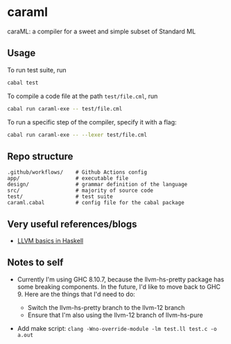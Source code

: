 # caraml

caraML: a compiler for a sweet and simple subset of Standard ML

## Usage

To run test suite, run
```bash
cabal test
```

To compile a code file at the path `test/file.cml`, run
```bash
cabal run caraml-exe -- test/file.cml
```

To run a specific step of the compiler, specify it with a flag:
```bash
cabal run caraml-exe -- --lexer test/file.cml
```

## Repo structure

```
.github/workflows/    # Github Actions config
app/                  # executable file
design/               # grammar definition of the language
src/                  # majority of source code
test/                 # test suite
caraml.cabal          # config file for the cabal package
```

## Very useful references/blogs
* [LLVM basics in Haskell](https://danieljharvey.github.io/posts/2023-02-08-llvm-compiler-part-1.html)

## Notes to self

* Currently I'm using GHC 8.10.7, because the llvm-hs-pretty package has some breaking components. In the future, I'd like to move back to GHC 9. Here are the things that I'd need to do:
  * Switch the llvm-hs-pretty branch to the llvm-12 branch
  * Ensure that I'm also using the llvm-12 branch of llvm-hs-pure


* Add make script: `clang -Wno-override-module -lm test.ll test.c -o a.out`